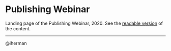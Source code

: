 # Publishing Webinar 

Landing page of the Publishing Webinar, 2020. See the [readable version](https://w3c.github.io/publ-webinar/) of the content.

---

@iherman
